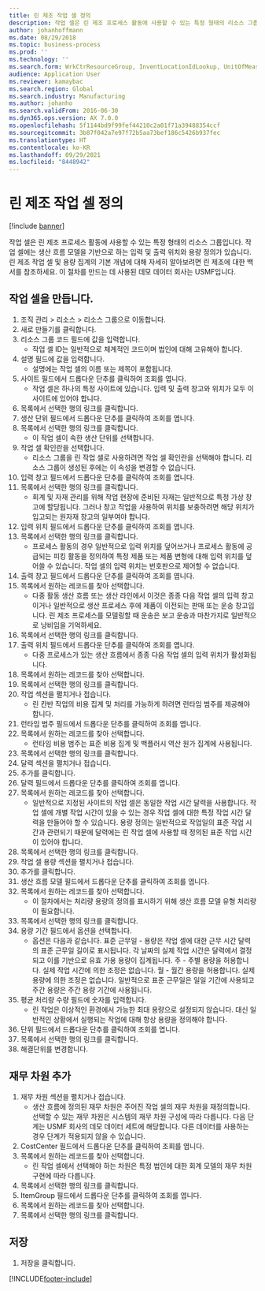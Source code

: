 ```yaml
---
title: 린 제조 작업 셀 정의
description: 작업 셀은 린 제조 프로세스 활동에 사용할 수 있는 특정 형태의 리소스 그룹입니다.
author: johanhoffmann
ms.date: 08/29/2018
ms.topic: business-process
ms.prod: ''
ms.technology: ''
ms.search.form: WrkCtrResourceGroup, InventLocationIdLookup, UnitOfMeasureLookup, DimensionLookup
audience: Application User
ms.reviewer: kamaybac
ms.search.region: Global
ms.search.industry: Manufacturing
ms.author: johanho
ms.search.validFrom: 2016-06-30
ms.dyn365.ops.version: AX 7.0.0
ms.openlocfilehash: 5f1144bd9f99fef44210c2a01f71a39488354ccf
ms.sourcegitcommit: 3b87f042a7e97f72b5aa73bef186c5426b937fec
ms.translationtype: HT
ms.contentlocale: ko-KR
ms.lasthandoff: 09/29/2021
ms.locfileid: "8448942"
---
```

# <a name="define-lean-manufacturing-work-cells"></a>린 제조 작업 셀 정의

[!include [banner](../../includes/banner.md)]

작업 셀은 린 제조 프로세스 활동에 사용할 수 있는 특정 형태의 리소스 그룹입니다. 작업 셀에는 생산 흐름 모델을 기반으로 하는 입력 및 출력 위치와 용량 정의가 있습니다. 린 제조 작업 셀 및 용량 집계의 기본 개념에 대해 자세히 알아보려면 린 제조에 대한 백서를 참조하세요. 이 절차를 만드는 데 사용된 데모 데이터 회사는 USMF입니다.


## <a name="create-a-work-cell"></a>작업 셀을 만듭니다. 
1. 조직 관리 > 리소스 > 리소스 그룹으로 이동합니다.
2. 새로 만들기를 클릭합니다.
3. 리소스 그룹 코드 필드에 값을 입력합니다.
    * 작업 셀 ID는 일반적으로 체계적인 코드이며 법인에 대해 고유해야 합니다.  
4. 설명 필드에 값을 입력합니다.
    * 설명에는 작업 셀의 이름 또는 제목이 포함됩니다.  
5. 사이트 필드에서 드롭다운 단추를 클릭하여 조회를 엽니다.
    * 작업 셀은 하나의 특정 사이트에 있습니다. 입력 및 출력 창고와 위치가 모두 이 사이트에 있어야 합니다.  
6. 목록에서 선택한 행의 링크를 클릭합니다.
7. 생산 단위 필드에서 드롭다운 단추를 클릭하여 조회를 엽니다.
8. 목록에서 선택한 행의 링크를 클릭합니다.
    * 이 작업 셀이 속한 생산 단위를 선택합니다.  
9. 작업 셀 확인란을 선택합니다.
    * 리소스 그룹을 린 작업 셀로 사용하려면 작업 셀 확인란을 선택해야 합니다.  리소스 그룹이 생성된 후에는 이 속성을 변경할 수 없습니다.  
10. 입력 창고 필드에서 드롭다운 단추를 클릭하여 조회를 엽니다.
11. 목록에서 선택한 행의 링크를 클릭합니다.
    * 회계 및 자재 관리를 위해 작업 현장에 준비된 자재는 일반적으로 특정 가상 창고에 할당됩니다. 그러나 창고 작업을 사용하여 위치를 보충하려면 해당 위치가 입고되는 원자재 창고의 일부여야 합니다.  
12. 입력 위치 필드에서 드롭다운 단추를 클릭하여 조회를 엽니다.
13. 목록에서 선택한 행의 링크를 클릭합니다.
    * 프로세스 활동의 경우 일반적으로 입력 위치를 덮어쓰거나 프로세스 활동에 공급되는 피킹 활동을 정의하여 특정 제품 또는 제품 변형에 대해 입력 위치를 덮어쓸 수 있습니다. 작업 셀의 입력 위치는 번호판으로 제어할 수 없습니다.  
14. 출력 창고 필드에서 드롭다운 단추를 클릭하여 조회를 엽니다.
15. 목록에서 원하는 레코드를 찾아 선택합니다.
    * 다중 활동 생산 흐름 또는 생산 라인에서 이것은 종종 다음 작업 셀의 입력 창고이거나 일반적으로 생산 프로세스 후에 제품이 이전되는 판매 또는 운송 창고입니다. 린 제조 프로세스를 모델링할 때 운송은 보고 운송과 마찬가지로 일반적으로 낭비임을 기억하세요.  
16. 목록에서 선택한 행의 링크를 클릭합니다.
17. 출력 위치 필드에서 드롭다운 단추를 클릭하여 조회를 엽니다.
    * 다중 프로세스가 있는 생산 흐름에서 종종 다음 작업 셀의 입력 위치가 활성화됩니다.  
18. 목록에서 원하는 레코드를 찾아 선택합니다.
19. 목록에서 선택한 행의 링크를 클릭합니다.
20. 작업 섹션을 펼치거나 접습니다.
    * 린 칸반 작업의 비용 집계 및 처리를 가능하게 하려면 런타임 범주를 제공해야 합니다.  
21. 런타임 범주 필드에서 드롭다운 단추를 클릭하여 조회를 엽니다.
22. 목록에서 원하는 레코드를 찾아 선택합니다.
    * 런타임 비용 범주는 표준 비용 집계 및 백플러시 역산 원가 집계에 사용됩니다.  
23. 목록에서 선택한 행의 링크를 클릭합니다.
24. 달력 섹션을 펼치거나 접습니다.
25. 추가를 클릭합니다.
26. 달력 필드에서 드롭다운 단추를 클릭하여 조회를 엽니다.
27. 목록에서 원하는 레코드를 찾아 선택합니다.
    * 일반적으로 지정된 사이트의 작업 셀은 동일한 작업 시간 달력을 사용합니다. 작업 셀에 개별 작업 시간이 있을 수 있는 경우 작업 셀에 대한 특정 작업 시간 달력을 만들어야 할 수 있습니다. 용량 정의는 일반적으로 작업일의 표준 작업 시간과 관련되기 때문에 달력에는 린 작업 셀에 사용할 때 정의된 표준 작업 시간이 있어야 합니다.  
28. 목록에서 선택한 행의 링크를 클릭합니다.
29. 작업 셀 용량 섹션을 펼치거나 접습니다.
30. 추가를 클릭합니다.
31. 생산 흐름 모델 필드에서 드롭다운 단추를 클릭하여 조회를 엽니다.
32. 목록에서 원하는 레코드를 찾아 선택합니다.
    * 이 절차에서는 처리량 용량의 정의를 표시하기 위해 생산 흐름 모델 유형 처리량이 필요합니다.  
33. 목록에서 선택한 행의 링크를 클릭합니다.
34. 용량 기간 필드에서 옵션을 선택합니다.
    * 옵션은 다음과 같습니다. 표준 근무일 - 용량은 작업 셀에 대한 근무 시간 달력의 표준 근무일 길이로 표시됩니다. 각 날짜의 실제 작업 시간은 달력에서 결정되고 이를 기반으로 유효 가용 용량이 집계됩니다.   주 - 주별 용량을 허용합니다. 실제 작업 시간에 의한 조정은 없습니다.   월 - 월간 용량을 허용합니다. 실제 용량에 의한 조정은 없습니다.   일반적으로 표준 근무일은 일일 기간에 사용되고 주간 용량은 주간 용량 기간에 사용됩니다.  
35. 평균 처리량 수량 필드에 숫자를 입력합니다.
    * 린 작업은 이상적인 환경에서 가능한 최대 용량으로 설정되지 않습니다. 대신 일반적인 상황에서 실행되는 작업에 대해 항상 용량을 정의해야 합니다.  
36. 단위 필드에서 드롭다운 단추를 클릭하여 조회를 엽니다.
37. 목록에서 선택한 행의 링크를 클릭합니다.
38. 해결단위를 변경합니다.

## <a name="add-a-financial-dimension"></a>재무 차원 추가
1. 재무 차원 섹션을 펼치거나 접습니다.
    * 생산 흐름에 정의된 재무 차원은 주어진 작업 셀의 재무 차원을 재정의합니다.    선택할 수 있는 재무 차원은 시스템의 재무 차원 구성에 따라 다릅니다. 다음 단계는 USMF 회사의 데모 데이터 세트에 해당합니다. 다른 데이터를 사용하는 경우 단계가 적용되지 않을 수 있습니다.  
2. CostCenter 필드에서 드롭다운 단추를 클릭하여 조회를 엽니다.
3. 목록에서 원하는 레코드를 찾아 선택합니다.
    * 린 작업 셀에서 선택해야 하는 차원은 특정 법인에 대한 회계 모델의 재무 차원 구현에 따라 다릅니다.  
4. 목록에서 선택한 행의 링크를 클릭합니다.
5. ItemGroup 필드에서 드롭다운 단추를 클릭하여 조회를 엽니다.
6. 목록에서 원하는 레코드를 찾아 선택합니다.
7. 목록에서 선택한 행의 링크를 클릭합니다.

## <a name="save"></a>저장
1. 저장을 클릭합니다.



[!INCLUDE[footer-include](../../../includes/footer-banner.md)]